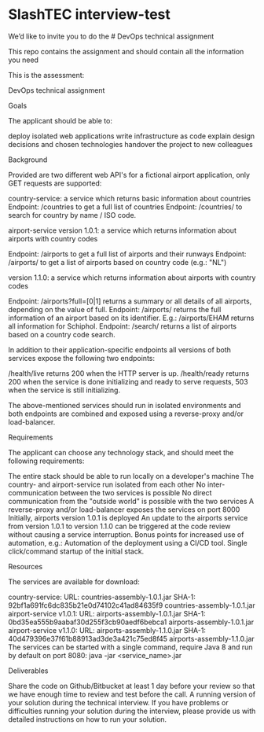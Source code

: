 # SlashTEC interview-test

We’d like to invite you to do the # DevOps technical assignment

 
This repo contains the assignment and should contain all the information you need


This is the assessment:


DevOps technical assignment


Goals

The applicant should be able to:

deploy isolated web applications
write infrastructure as code
explain design decisions and chosen technologies
handover the project to new colleagues

Background

Provided are two different web API's for a fictional airport application, only GET requests are supported:

country-service: a service which returns basic information about countries
Endpoint: /countries to get a full list of countries
Endpoint: /countries/<query> to search for country by name / ISO code.

airport-service
version 1.0.1: a service which returns information about airports with country codes

Endpoint: /airports to get a full list of airports and their runways
Endpoint: /airports/<query> to get a list of airports based on country code (e.g.: "NL")

version 1.1.0: a service which returns information about airports with country codes

Endpoint: /airports?full=[0|1] returns a summary or all details of all airports, depending on the value of full.
Endpoint: /airports/<id> returns the full information of an airport based on its identifier. E.g.: /airports/EHAM returns all information for Schiphol.
Endpoint: /search/<qry> returns a list of airports based on a country code search.

In addition to their application-specific endpoints all versions of both services expose the following two endpoints:

/health/live returns 200 when the HTTP server is up.
/health/ready returns 200 when the service is done initializing and ready to serve requests, 503 when the service is still initializing.

The above-mentioned services should run in isolated environments and both endpoints are combined and exposed using a reverse-proxy and/or load-balancer.


Requirements

The applicant can choose any technology stack, and should meet the following requirements:

The entire stack should be able to run locally on a developer's machine
The country- and airport-service run isolated from each other
No inter-communication between the two services is possible
No direct communication from the "outside world" is possible with the two services
A reverse-proxy and/or load-balancer exposes the services on port 8000
Initially, airports version 1.0.1 is deployed
An update to the airports service from version 1.0.1 to version 1.1.0 can be triggered at the code review without causing a service interruption.
Bonus points for increased use of automation, e.g.:
Automation of the deployment using a CI/CD tool.
Single click/command startup of the initial stack.

Resources

The services are available for download:

country-service:
URL: countries-assembly-1.0.1.jar
SHA-1: 92bf1a691fc6dc835b21e0d74102c41ad84635f9 countries-assembly-1.0.1.jar
airport-service v1.0.1:
URL: airports-assembly-1.0.1.jar
SHA-1: 0bd35ea555b9aabaf30d255f3cb90aedf6bebca1 airports-assembly-1.0.1.jar
airport-service v1.1.0:
URL: airports-assembly-1.1.0.jar
SHA-1: 40d479396e37f61b88913ad3de3a421c75ed8f45 airports-assembly-1.1.0.jar
The services can be started with a single command, require Java 8 and run by default on port 8080: java -jar <service_name>.jar


Deliverables

Share the code on Github/Bitbucket at least 1 day before your review so that we have enough time to review and test before the call.
A running version of your solution during the technical interview. If you have problems or difficulties running your solution during the interview, please provide us with detailed instructions on how to run your solution.
